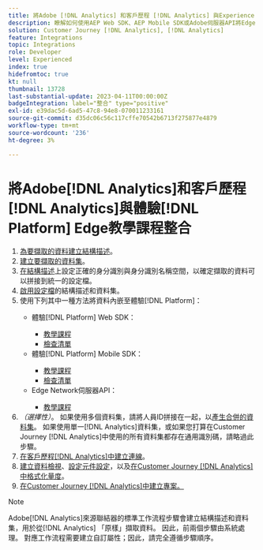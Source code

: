 ```yaml
---
title: 將Adobe [!DNL Analytics] 和客戶歷程 [!DNL Analytics] 與Experience [!DNL Platform] Edge教學課程整合
description: 瞭解如何使用AEP Web SDK、AEP Mobile SDK或Adobe伺服器API將Edge Network [!DNL Analytics] 與Customer Journey [!DNL Analytics] 整合。
solution: Customer Journey [!DNL Analytics], [!DNL Analytics]
feature: Integrations
topic: Integrations
role: Developer
level: Experienced
index: true
hidefromtoc: true
kt: null
thumbnail: 13728
last-substantial-update: 2023-04-11T00:00:00Z
badgeIntegration: label="整合" type="positive"
exl-id: e39dac5d-6ad5-47c8-94e8-070011233161
source-git-commit: d35dc06c56c117cffe70542b6713f275877e4879
workflow-type: tm+mt
source-wordcount: '236'
ht-degree: 3%

---
```


# 將Adobe[!DNL Analytics]和客戶歷程[!DNL Analytics]與體驗[!DNL Platform] Edge教學課程整合

<ol>
    <li><a href="https://experienceleague.adobe.com/?lang=en#dashboard/learning" _target="_blank" rel="noopener noreferrer">為要擷取的資料建立結構描述</a>。</li>
    <li><a href="https://experienceleague.adobe.com/docs/platform-learn/tutorials/data-ingestion/create-datasets-and-ingest-data.html" _target="_blank" rel="noopener noreferrer">建立要擷取的資料集</a>。</a></li>
    <li><a href="https://experienceleague.adobe.com/docs/platform-learn/tutorials/identities/label-ingest-and-verify-identity-data.html?lang=en" _target="_blank" rel="noopener noreferrer">在結構描述</a>上設定正確的身分識別與身分識別名稱空間，以確定擷取的資料可以拼接到統一的設定檔。</li> 
    <li><a href="https://experienceleague.adobe.com/docs/platform-learn/tutorials/profiles/bring-data-into-the-real-time-customer-profile.html?lang=zh-Hant" _target="_blank" rel="noopener noreferrer">啟用設定檔</a>的結構描述和資料集。</li>
    <li>使用下列其中一種方法將資料內嵌至體驗[!DNL Platform]：</li>
        <ul>
            <li>體驗[!DNL Platform] Web SDK：</li>
                <ul>
                    <li><a href="https://experienceleague.adobe.com/docs/platform-learn/implement-web-sdk/overview.html?lang=zh-Hant" _target="_blank" rel="noopener noreferrer">教學課程</a></li>
                    <li><a href="https://experienceleague.adobe.com/docs/analytics/implementation/aep-edge/web-sdk/overview.html" _target="_blank" rel="noopener noreferrer">檢查清單</a></li>
                </ul>
            <li>體驗[!DNL Platform] Mobile SDK：</li>
                <ul>
                    <li><a href="https://experienceleague.adobe.com/docs/platform-learn/data-collection/mobile-sdk/create-mobile-properties.html" _target="_blank" rel="noopener noreferrer">教學課程</a></li>
                    <li><a href="https://experienceleague.adobe.com/docs/analytics/implementation/aep-edge/mobile-sdk/overview.html" _target="_blank" rel="noopener noreferrer">檢查清單</a></li>
                </ul></li>
            <li>Edge Network伺服器API：</li>
                <ul>
                    <li><a href="https://experienceleague.adobe.com/docs/experience-platform/edge-network-server-api/interacting-other-adobe-solutions/interacting-adobe-analytics.html" _target="_blank" rel="noopener noreferrer">教學課程</a></li>
                </ul>
       </ul>
    <li><i>（選擇性）</i>。 如果使用多個資料集，請將人員ID拼接在一起，以<a href="https://experienceleague.adobe.com/docs/analytics-platform/using/cja-connections/combined-dataset.html" _target="_blank" rel="noopener noreferrer">產生合併的資料集</a>。 如果使用單一[!DNL Analytics]資料集，或如果您打算在Customer Journey [!DNL Analytics]中使用的所有資料集都存在通用識別碼，請略過此步驟。</li>
    <li><a href="https://experienceleague.adobe.com/docs/customer-journey-analytics-learn/tutorials/connections/connecting-customer-journey-analytics-to-data-sources-in-platform.html" _target="_blank" rel="noopener noreferrer">在客戶歷程[!DNL Analytics]中建立連線</a>。</li>
    <li><a href="https://experienceleague.adobe.com/docs/customer-journey-analytics-learn/tutorials/data-views/basic-configuration-for-data-views.html" _target="_blank" rel="noopener noreferrer">建立資料檢視</a>、<a href="https://experienceleague.adobe.com/docs/customer-journey-analytics-learn/tutorials/data-views/configuring-component-settings-in-data-views.html" _target="_blank" rel="noopener noreferrer">設定元件設定</a>，以及<a href="https://experienceleague.adobe.com/docs/customer-journey-analytics-learn/tutorials/data-views/formatting-metrics-in-data-views.html" _target="_blank" rel="noopener noreferrer">在Customer Journey [!DNL Analytics]中格式化量度</a>。
    <li><a href="https://experienceleague.adobe.com/docs/customer-journey-analytics-learn/tutorials/analysis-workspace/workspace-projects/build-a-new-project.html?lang=zh-Hant" _target="_blank" rel="noopener noreferrer">在Customer Journey [!DNL Analytics]中建立專案。</a></li>
</ol>

>[!NOTE]
>
>Adobe[!DNL Analytics]來源聯結器的標準工作流程步驟會建立結構描述和資料集，用於從[!DNL Analytics] 「原樣」擷取資料。 因此，前兩個步驟由系統處理。 對應工作流程需要建立自訂屬性；因此，請完全遵循步驟順序。
